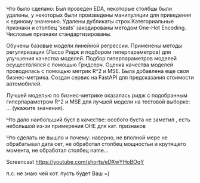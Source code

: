 Что было сделано:
Был проведен EDA, некоторые столбцы были удалены,
у некоторых были произведены манипуляции для приведения к единому значению.
Удалены дубликаты строк.Категориальные признаки и столбец 'seats' закодированы методом One-Hot Encoding.
Числовые признаки стандартизированы.

Обучены базовые модели линейной регрессии.
Применены методы регуляризации (Лассо Ридж и подбором гиперпараметров) для улучшения качества моделей.
Подбор гиперпараметров моделей осуществлялся с помощью Гридсерч.
Оценка качества моделей проводилась с помощью метрик R^2 и MSE.
Была добавлена еще своя бизнес-метрика.
Создан сервис на FastAPI для предсказания стоимости автомобилей.

Лучшей моделью по бизнес-метрике оказалась ридж с подобранным гиперпараметром
R^2 и MSE для лучшей модели на тестовой выборке: ... (укажите значения).

Что дало наибольший буст в качестве:
особого буста не заметил , есть небольшой из-зи примерения OHE для кат. признаков

Что сделать не вышло и почему:
наверно, не вполной мере не обрабатывал дата сет, не обработал столбец мощностьи и крутящего момента,
не обработал столбец name...

Screencast https://youtube.com/shorts/eDXwYHoBOqY

п.с. не знаю чей кот. пусть будет Ваш =)